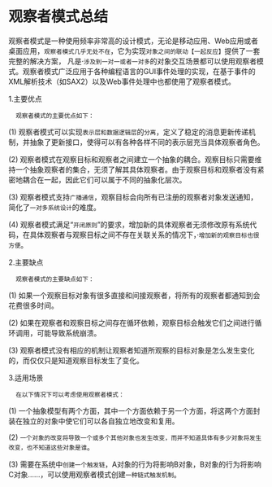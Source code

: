 # 观察者模式总结
观察者模式是一种使用频率非常高的设计模式，无论是移动应用、Web应用或者桌面应用，`观察者模式几乎无处不在`，它为实现`对象之间的联动【一起反应】`提供了一套完整的解决方案，
凡是·`涉及到一对一或者一对多`的对象交互场景都可以使用观察者模式。观察者模式广泛应用于各种编程语言的GUI事件处理的实现，在基于事件的XML解析技术（如SAX2）以及Web事件处理中也都使用了观察者模式。

1.主要优点

      观察者模式的主要优点如下：

(1) 观察者模式可以实现`表示层和数据逻辑层`的`分离`，定义了稳定的消息更新传递机制，并抽象了更新接口，使得可以有各种各样不同的表示层充当具体观察者角色。

(2) 观察者模式在观察目标和观察者之间建立一个抽象的耦合。观察目标只需要维持一个抽象观察者的集合，无须了解其具体观察者。由于观察目标和观察者没有紧密地耦合在一起，因此它们可以属于不同的抽象化层次。

(3) 观察者模式支持`广播通信`，观察目标会向所有已注册的观察者对象发送通知，简化了`一对多系统设计`的难度。

(4) 观察者模式满足“`开闭原则`”的要求，增加新的具体观察者无须修改原有系统代码，在具体观察者与观察目标之间不存在关联关系的情况下，·`增加新的观察目标也很方便`。


    
2.主要缺点

      观察者模式的主要缺点如下：

(1) 如果一个观察目标对象有很多直接和间接观察者，将所有的观察者都通知到会花费很多时间。

(2) 如果在观察者和观察目标之间存在循环依赖，观察目标会触发它们之间进行循环调用，可能导致系统崩溃。

(3) 观察者模式没有相应的机制让观察者知道所观察的目标对象是怎么发生变化的，而仅仅只是知道观察目标发生了变化。


3.适用场景

      在以下情况下可以考虑使用观察者模式：

(1) 一个抽象模型有两个方面，其中一个方面依赖于另一个方面，将这两个方面封装在独立的对象中使它们可以各自独立地改变和复用。

(2) `一个对象的改变将导致一个或多个其他对象也发生改变，而并不知道具体有多少对象将发生改变，也不知道这些对象是谁`。

(3) 需要在系统中`创建一个触发链`，A对象的行为将影响B对象，B对象的行为将影响C对象……，可以使用观察者模式创建`一种链式触发机制`。




